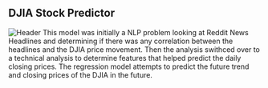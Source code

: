 ## DJIA Stock Predictor
![Header](https://github.com/khtaho/Projects/blob/main/ufc%20gloves_1.jpg "Header")
This model was initially a  NLP problem looking at Reddit News Headlines and determining if there was any correlation between the headlines and the DJIA price movement. Then the analysis swithced over to a technical analysis to determine features that helped predict the daily closing prices. The regression model attempts to predict the future trend and closing prices of the DJIA in the future.
